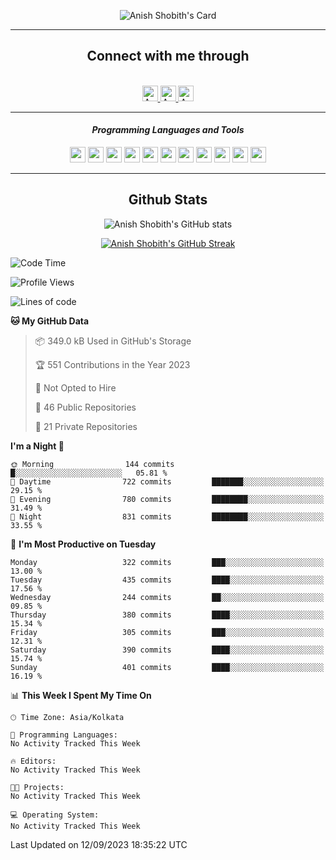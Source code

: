 <div align="center">

![Anish Shobith's Card](https://cardivo.vercel.app/api?name=Anish%20Shobith%20P%20S&description=Hi%20there%F0%9F%91%8B,%20I%20am%20a%2020-years-old.%20I%20am%20a%20Web%20and%20Application%20developer%20from%20India.%20Nice%20to%20meet%20you%20all.%20Looking%20forward%20to%20paritcipate%20with%20you.&image=https://i.imgur.com/WlQk3PY.jpg&&disableAnimation=true&site=https://anishshobithps.tech&pattern=plus&colorPattern=%23171616&backgroundColor=%231a1b26&instagram=anish_shobith&linkedin=Anish%20Shobith%20P%20S&fontColor=%23ffffff&iconColor=%23ffffff)

<hr>
 <h2> Connect with me through </h2>
<br>
<a href="https://www.instagram.com/anish_shobith/">
    <img alt="Anish Shobith's Instagram" width="25px" src="https://raw.githubusercontent.com/Anish-Shobith/Anish-Shobith/master/assets/socials/instagram.svg">
    </a>
    <a href="https://discord.gg/cWgDskT">
    <img alt="Anish Shobith's Discord", width="25px" src="https://raw.githubusercontent.com/Anish-Shobith/Anish-Shobith/master/assets/socials/discord.svg">
    </a>
    <a href="https://open.spotify.com/user/goshcrm0y9jzum2lffvu6f4hz">
    <img alt="Anish Shobith's Spotify", width="25px" src="https://raw.githubusercontent.com/Anish-Shobith/Anish-Shobith/master/assets/socials/spotify.svg">
    </a>
    <br>
    <hr>
    <h4> <i> Programming Languages and Tools </i> </h4>
    <img width="25px" src="https://raw.githubusercontent.com/Anish-Shobith/Anish-Shobith/master/assets/languages/javascript.svg">
    <img width="25px" src="https://raw.githubusercontent.com/Anish-Shobith/Anish-Shobith/master/assets/languages/typescript.svg">
    <img width="25px" src="https://raw.githubusercontent.com/Anish-Shobith/Anish-Shobith/master/assets/languages/cpp.svg">
    <img width="25px" src="https://raw.githubusercontent.com/Anish-Shobith/Anish-Shobith/master/assets/languages/ruby.svg">
    <img width="25px" src="https://raw.githubusercontent.com/Anish-Shobith/Anish-Shobith/master/assets/languages/html.svg">
    <img width="25px" src="https://raw.githubusercontent.com/Anish-Shobith/Anish-Shobith/master/assets/tools/nodejs.svg">
    <img width="25px" src="https://raw.githubusercontent.com/Anish-Shobith/Anish-Shobith/master/assets/tools/docker.svg">
    <img width="25px" src="https://raw.githubusercontent.com/Anish-Shobith/Anish-Shobith/master/assets/tools/webstorm.svg">
    <img width="25px" src="https://raw.githubusercontent.com/Anish-Shobith/Anish-Shobith/master/assets/tools/intellij.svg">
    <img width="25px" src="https://raw.githubusercontent.com/Anish-Shobith/Anish-Shobith/master/assets/tools/visualstudiocode.svg">
    <img width="25px" src="https://raw.githubusercontent.com/Anish-Shobith/Anish-Shobith/master/assets/tools/git.svg">
<hr>
 <h2> Github Stats </h2>

![Anish Shobith's GitHub stats](https://github-readme-stats-fk82.vercel.app/api?username=Anish-Shobith&show_icons=true&theme=tokyonight&count_private=true)

[![Anish Shobith's GitHub Streak](https://streak-stats.demolab.com?user=Anish-Shobith&theme=tokyonight&hide_border=true&border_radius=4.6)](https://git.io/streak-stats)

</div>

<!--START_SECTION:waka-->
![Code Time](http://img.shields.io/badge/Code%20Time-976%20hrs%208%20mins-blue)

![Profile Views](http://img.shields.io/badge/Profile%20Views-4-blue)

![Lines of code](https://img.shields.io/badge/From%20Hello%20World%20I%27ve%20Written-499.4%20thousand%20lines%20of%20code-blue)

**🐱 My GitHub Data** 

> 📦 349.0 kB Used in GitHub's Storage 
 > 
> 🏆 551 Contributions in the Year 2023
 > 
> 🚫 Not Opted to Hire
 > 
> 📜 46 Public Repositories 
 > 
> 🔑 21 Private Repositories 
 > 
**I'm a Night 🦉** 

```text
🌞 Morning                144 commits         █░░░░░░░░░░░░░░░░░░░░░░░░   05.81 % 
🌆 Daytime                722 commits         ███████░░░░░░░░░░░░░░░░░░   29.15 % 
🌃 Evening                780 commits         ████████░░░░░░░░░░░░░░░░░   31.49 % 
🌙 Night                  831 commits         ████████░░░░░░░░░░░░░░░░░   33.55 % 
```
📅 **I'm Most Productive on Tuesday** 

```text
Monday                   322 commits         ███░░░░░░░░░░░░░░░░░░░░░░   13.00 % 
Tuesday                  435 commits         ████░░░░░░░░░░░░░░░░░░░░░   17.56 % 
Wednesday                244 commits         ██░░░░░░░░░░░░░░░░░░░░░░░   09.85 % 
Thursday                 380 commits         ████░░░░░░░░░░░░░░░░░░░░░   15.34 % 
Friday                   305 commits         ███░░░░░░░░░░░░░░░░░░░░░░   12.31 % 
Saturday                 390 commits         ████░░░░░░░░░░░░░░░░░░░░░   15.74 % 
Sunday                   401 commits         ████░░░░░░░░░░░░░░░░░░░░░   16.19 % 
```


📊 **This Week I Spent My Time On** 

```text
🕑︎ Time Zone: Asia/Kolkata

💬 Programming Languages: 
No Activity Tracked This Week

🔥 Editors: 
No Activity Tracked This Week

🐱‍💻 Projects: 
No Activity Tracked This Week

💻 Operating System: 
No Activity Tracked This Week
```


 Last Updated on 12/09/2023 18:35:22 UTC
<!--END_SECTION:waka-->
